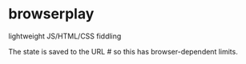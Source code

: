 # browserplay

lightweight JS/HTML/CSS fiddling

The state is saved to the URL # so this has browser-dependent limits.
